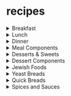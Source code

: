# recipes

<details>
  <summary>Breakfast</summary>
  
## Breakfast

* [Biscuits](markdown/biscuits.md)
* [Blueberry Muffins](markdown/blueberry-muffins.md)
* [English Muffins (TODO)](markdown/english-muffins-TODO.md)
* [French Toast](markdown/french-toast.md)
* [Lemon Ricotta Pancakes (egg white leavening)](markdown/lemon-ricotta-pancakes.md)
* [Lemon Ricotta Pancakes (easy)](markdown/lemon-ricotta-pancakes-2.md)
* [Pancakes](markdown/pancakes.md)
* [Pancakes (Bon Apetit)](markdown/pancakes-bon-apetit.md)
</details>

<details>
  <summary>Lunch</summary>
  
## Lunch

* [Deviled Eggs](markdown/deviled-eggs.md)
* [Macaroni and Cheese (one pan)](markdown/macaroni-and-cheese-one-pan.md)
* [Salmon Patties](markdown/salmon-patties.md)
* [Tuna Noodle Casserole](markdown/tuna-noodle-casserole.md)
</details>

<details>
  <summary>Dinner</summary>
  
## Dinner

* [Beef Bulgogi Bowls](markdown/beef-bulgogi-bowls.md)
* [Braised Lamb Shanks](markdown/braised-lamb-shanks.md)
* [Butter Chicken (TODO)](markdown/butter-chicken-TODO.md)
* [Chicken Enchilada Skillet](markdown/chicken-enchilada-skillet.md)
* [Chicken Parmesan](markdown/chicken-parm.md)
* [Chicken Rice Casserole](markdown/chicken-rice-casserole.md)
* [Chili](markdown/chili.md)
* [Coconut Shrimp + Dipping Sauce](markdown/coconut-shrimp.md)
* [Ground Beef Stroganoff](markdown/ground-beef-stroganoff.md)
* [Lobster Mac and Cheese](markdown/lobster-mac-and-cheese.md)
* [Shepherd's Pie](markdown/shepherds-pie.md)
* [Sloppy Joes](markdown/sloppy-joes.md)
* [Spiced Beef Wraps](markdown/spiced-beef-wraps.md)
* [Turkey Burgers](markdown/turkey-burgers.md)
* [Turkey Meatballs in Tomato Sauce (TODO)](markdown/turkey-meatballs-in-tomato-sauce-TODO.md)
</details>

<details>
  <summary>Meal Components</summary>

## Meal Components
  
* [BBQ Chicken](markdown/bbq-chicken.md)
* Eggplant (TODO)
* Zucchini (TODO)
</details>

<details>
  <summary>Desserts & Sweets</summary>

## Desserts & Sweets

* [Apple Cake (TODO)](markdown/apple-cake-TODO.md)
* [Brownies (TODO)](markdown/brownies-TODO.md)
* [Carrot Cake (TODO)](markdown/carrot-cake-TODO.md)
* [Chocolate Chip Cookies](markdown/chocolate-chip-cookies.md)
* [Coffee Cake (TODO)](markdown/coffee-cake-TODO.md)
* [Devil's Food Cupcakes](markdown/devils-food-cupcakes.md)
* [Donuts (TODO)](markdown/donuts-TODO.md)
* [Flourless Chocolate Cake](markdown/flourless-chocolate-cake.md)
* [Ice Cream (TODO)](markdown/ice-cream-TODO.md)
* [Lemon Bars](markdown/lemon-bars.md)
* [Lemon Cake with Vanilla Bean Frosting](markdown/lemon-cake-vanilla-frosting.md)
* [Lemon Meringue Pie (TODO)](markdown/lemon-meringue-pie-TODO.md)
* [Orange Marmalade (TODO)](markdown/orange-marmalade-TODO.md)
* [Peanut Butter Cookies](markdown/peanut-butter-cookies.md)
* [Pumpkin Pie](markdown/pumpkin-pie.md)
* [Scones (TODO)](markdown/scones-TODO.md)
* [Strawberry Cake](markdown/strawberry-cake.md)
* [Strawberry Pie](markdown/strawberry-pie.md)
* [Sugar Cookies](markdown/sugar-cookies.md)
* [Vanilla Cake (TODO)](markdown/vanilla-cake-TODO.md)
</details>

<details>
  <summary>Dessert Components</summary>

## Dessert Components

* [Chocolate Ganache](markdown/chocolate-ganache.md)
* [Cupcake Frosting](markdown/cupcake-frosting.md)
* [Mocha Whipped Cream](markdown/mocha-whipped-cream.md)
* [Old Fashioned Pie Crust](markdown/old-fashioned-pie-crust.md)
* [Pie Crust (TODO)](markdown/pie-crust-TODO.md)
* [Whipped Cream](markdown/whipped-cream.md)
</details>

<details>
  <summary>Jewish Foods</summary>

## Jewish Foods

* [Charoset](markdown/charoset.md)
* [Latkes (TODO)](latkes-TODO.md)
</details>

<details>
  <summary>Yeast Breads</summary>

## Yeast Breads

* [Challah](markdown/challah.md)
</details>

<details>
  <summary>Quick Breads</summary>

## Quick Breads

* [Banana Bread](markdown/banana-bread.md)
* [Buttermilk Quick Bread (with variations)](markdown/buttermilk-quick-bread.md)
* [Cranberry Nut Bread](markdown/cranberry-nut-bread.md)
* [Sour Cream Pound Cake](markdown/sour-cream-pound-cake.md)
* [Zucchini Bread](markdown/zucchini-bread.md)
</details>

<details>
  <summary>Spices and Sauces</summary>

## Spices and Sauces

* [2-Minute Hollandaise](markdown/hollandaise.md)
* [Taco Seasoning](markdown/taco-seasoning.md)
* [Za'atar Spice](markdown/zaatar-spice.md)
</details>
